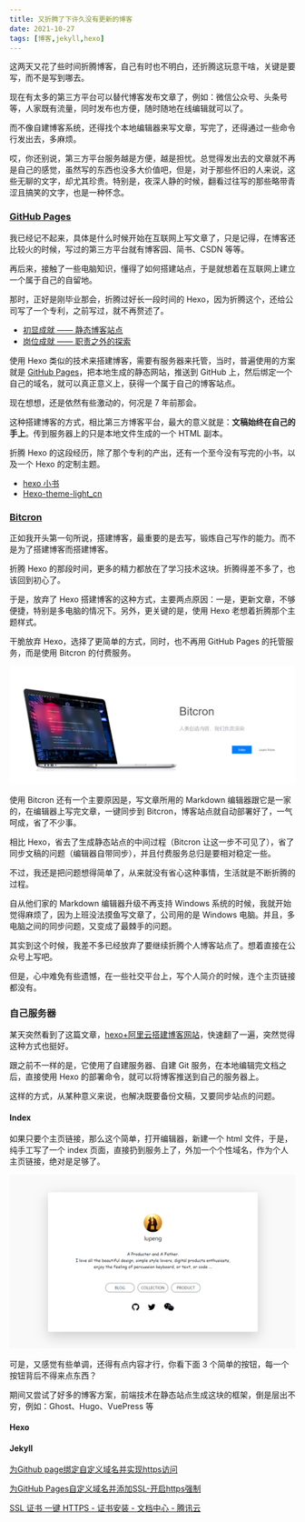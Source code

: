 ```yaml
---
title: 又折腾了下许久没有更新的博客
date: 2021-10-27
tags: [博客,jekyll,hexo]
---
```


这两天又花了些时间折腾博客，自己有时也不明白，还折腾这玩意干啥，关键是要写，而不是写到哪去。
<!-- more -->

现在有太多的第三方平台可以替代博客发布文章了，例如：微信公众号、头条号等，人家既有流量，同时发布也方便，随时随地在线编辑就可以了。

而不像自建博客系统，还得找个本地编辑器来写文章，写完了，还得通过一些命令行发出去，多麻烦。

哎，你还别说，第三方平台服务越是方便，越是担忧。总觉得发出去的文章就不再是自己的感觉，虽然写的东西也没多大价值吧，但是，对于那些怀旧的人来说，这些无聊的文字，却尤其珍贵。特别是，夜深人静的时候，翻看过往写的那些略带青涩且搞笑的文字，也是一种怀念。

### [GitHub Pages](https://docs.github.com/cn/pages/getting-started-with-github-pages/about-github-pages)

我已经记不起来，具体是什么时候开始在互联网上写文章了，只是记得，在博客还比较火的时候，写过的第三方平台就有博客园、简书、CSDN 等等。

再后来，接触了一些电脑知识，懂得了如何搭建站点，于是就想着在互联网上建立一个属于自己的自留地。

那时，正好是刚毕业那会，折腾过好长一段时间的 Hexo，因为折腾这个，还给公司写了一个专利，之前写过，就不再赘述了。

- [初显成就 —— 静态博客站点](https://mp.weixin.qq.com/s?__biz=MjM5MDQ4NjUwMg==&mid=2649197647&idx=1&sn=4d76c07130362b81198777cbcd77990c&chksm=be5736c68920bfd088fff5f585772030bcd2b80583cb1a31bb0c62df2c2170076d9a525f9b8d&scene=178&cur_album_id=1337905242612269057#rd)
- [岗位成就 —— 职责之外的探索](https://mp.weixin.qq.com/s?__biz=MjM5MDQ4NjUwMg==&mid=2649197657&idx=1&sn=06500cd46baeff360bf02b2bf5e9fe7f&chksm=be5736d08920bfc62e2b752a298e379fd2aba55310fc1a1e128d57ac2f75c635c0ec97a63a63&token=1584174037&lang=zh_CN#rd)

使用 Hexo 类似的技术来搭建博客，需要有服务器来托管，当时，普遍使用的方案就是 [GitHub Pages](https://docs.github.com/cn/pages/getting-started-with-github-pages/about-github-pages)，把本地生成的静态网站，推送到 GitHub 上，然后绑定一个自己的域名，就可以真正意义上，获得一个属于自己的博客站点。

现在想想，还是依然有些激动的，何况是 7 年前那会。

这种搭建博客的方式，相比第三方博客平台，最大的意义就是：**文稿始终在自己的手上**。传到服务器上的只是本地文件生成的一个 HTML 副本。

折腾 Hexo 的这段经历，除了那个专利的产出，还有一个至今没有写完的小书，以及一个 Hexo 的定制主题。

- [hexo 小书](https://hexo.course.90byte.com/)
- [Hexo-theme-light_cn](https://github.com/pengloo53/Hexo-theme-light_cn)

### [Bitcron](https://www.bitcron.com/)

正如我开头第一句所说，搭建博客，最重要的是去写，锻炼自己写作的能力。而不是为了搭建博客而搭建博客。

折腾 Hexo 的那段时间，更多的精力都放在了学习技术这块。折腾得差不多了，也该回到初心了。

于是，放弃了 Hexo 搭建博客的这种方式，主要两点原因：一是，更新文章，不够便捷，特别是多电脑的情况下。另外，更关键的是，使用 Hexo 老想着折腾那个主题样式。

干脆放弃 Hexo，选择了更简单的方式，同时，也不再用 GitHub Pages 的托管服务，而是使用 Bitcron 的付费服务。

![](/image/2021-10-27-blog-to-jekyll/image-20211027162109269.png)

使用 Bitcron 还有一个主要原因是，写文章所用的 Markdown 编辑器跟它是一家的，在编辑器上写完文章，一键同步到 Bitcron，博客站点就自动部署好了，一气呵成，省了不少事。

相比 Hexo，省去了生成静态站点的中间过程（Bitcron 让这一步不可见了），省了同步文稿的问题（编辑器自带同步），并且付费服务总归是要相对稳定一些。

不过，我还是把问题想得简单了，从来就没有省心这种事情，生活就是不断折腾的过程。

自从他们家的 Markdown 编辑器升级不再支持 Windows 系统的时候，我就开始觉得麻烦了，因为上班没法摸鱼写文章了，公司用的是 Windows 电脑。并且，多电脑之间的同步问题，又变成了最棘手的问题。

其实到这个时候，我差不多已经放弃了要继续折腾个人博客站点了。想着直接在公众号上写吧。

但是，心中难免有些遗憾，在一些社交平台上，写个人简介的时候，连个主页链接都没有。



### 自己服务器

某天突然看到了这篇文章，[hexo+阿里云搭建博客网站](https://qianguyihao.com/post/2020-09-19-hexo-aliyun-blog/)，快速翻了一遍，突然觉得这种方式也挺好。

跟之前不一样的是，它使用了自建服务器、自建 Git 服务，在本地编辑完文档之后，直接使用 Hexo 的部署命令，就可以将博客推送到自己的服务器上。

这样的方式，从某种意义来说，也解决既要备份文稿，又要同步站点的问题。


#### Index
如果只要个主页链接，那么这个简单，打开编辑器，新建一个 html 文件，于是，纯手工写了一个 index 页面，直接扔到服务上了，外加一个个性域名，作为个人主页链接，绝对是足够了。

![](/image/2021-10-27-blog-to-jekyll/image-20211027175547322.png)

可是，又感觉有些单调，还得有点内容才行，你看下面 3 个简单的按钮，每一个按钮背后不得来点东西？

期间又尝试了好多的博客方案，前端技术在静态站点生成这块的框架，倒是层出不穷，例如：Ghost、Hugo、VuePress 等

#### Hexo



#### Jekyll







[为Github page绑定自定义域名并实现https访问](https://blog.csdn.net/yucicheung/article/details/79560027)

[为GitHub Pages自定义域名并添加SSL-开启https强制](https://javef.github.io/2018/04/%E4%B8%BAGitHub-Pages%E8%87%AA%E5%AE%9A%E4%B9%89%E5%9F%9F%E5%90%8D%E5%B9%B6%E6%B7%BB%E5%8A%A0SSL-%E5%BC%80%E5%90%AFHTTPS%E5%BC%BA%E5%88%B6/#:~:text=%E9%BB%98%E8%AE%A4%E6%83%85%E5%86%B5%E4%B8%8B%E4%BD%BF%E7%94%A8GitHub%20Pages%E7%9A%84%E7%BB%99%E5%AE%9A%E5%9F%9F%E5%90%8D%E5%88%99%E6%94%AF%E6%8C%81http%E5%92%8Chttps%E4%B8%A4%E7%A7%8D%E5%8D%8F%E8%AE%AE%EF%BC%8C%E4%BD%86%E6%98%AF%E5%A6%82%E6%9E%9C%E4%BD%BF%E7%94%A8%E8%87%AA%E5%AE%9A%E4%B9%89%E5%9F%9F%E5%90%8D%E7%9A%84%E8%AF%9D%EF%BC%8C%E5%88%99%E5%8F%AA%E8%83%BD%E9%80%9A%E8%BF%87%20http%3A%2F%2F%20%E8%AE%BF%E9%97%AE%EF%BC%8C%E4%B9%9F%E5%B0%B1%E6%98%AF%E8%AF%B4%E6%88%91%E4%BB%AC%E5%9C%A8%20Github%E4%B8%8A%E6%90%AD%E5%BB%BA%20Hexo,%E6%88%96Jekyll%20%E4%B8%BB%E9%A2%98%E5%8D%9A%E5%AE%A2%20%E5%90%8E%EF%BC%8C%E9%80%9A%E8%BF%87%20CNAME%20%E7%BB%91%E5%AE%9A%E4%B8%AA%E4%BA%BA%E5%9F%9F%E5%90%8D%E5%90%8E%EF%BC%8C%E6%88%91%E4%BB%AC%E5%8F%AA%E8%83%BD%E9%80%9A%E8%BF%87%20http%3A%2F%2F%20%E5%9F%9F%E5%90%8D%E6%9D%A5%E8%AE%BF%E9%97%AE%E3%80%82)

[SSL 证书 一键 HTTPS - 证书安装 - 文档中心 - 腾讯云](https://cloud.tencent.com/document/product/400/58062)